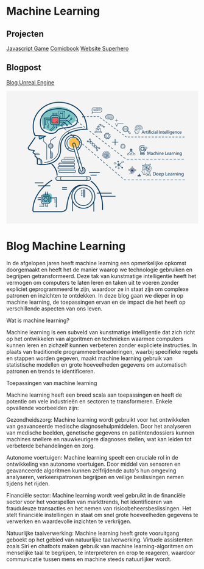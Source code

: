 # Machine Learning

## Projecten


[Javascript Game](javascriptgame.md)
[Comicbook](comicbook.md)
[Website Superhero](website.md)


## Blogpost 
[Blog Unreal Engine](blogunrealengine.md)

![Foto van mezelf](fotos/../../fotos/machinelearning.jpg)

# Blog Machine Learning
<p>
In de afgelopen jaren heeft machine learning een opmerkelijke opkomst doorgemaakt en heeft het de manier waarop we technologie gebruiken en begrijpen getransformeerd. Deze tak van kunstmatige intelligentie heeft het vermogen om computers te laten leren en taken uit te voeren zonder expliciet geprogrammeerd te zijn, waardoor ze in staat zijn om complexe patronen en inzichten te ontdekken. In deze blog gaan we dieper in op machine learning, de toepassingen ervan en de impact die het heeft op verschillende aspecten van ons leven.</p>
<p>
Wat is machine learning?
<p>
Machine learning is een subveld van kunstmatige intelligentie dat zich richt op het ontwikkelen van algoritmen en technieken waarmee computers kunnen leren en zichzelf kunnen verbeteren zonder expliciete instructies. In plaats van traditionele programmeerbenaderingen, waarbij specifieke regels en stappen worden gegeven, maakt machine learning gebruik van statistische modellen en grote hoeveelheden gegevens om automatisch patronen en trends te identificeren.
</p>
<p>
Toepassingen van machine learning

Machine learning heeft een breed scala aan toepassingen en heeft de potentie om vele industrieën en sectoren te transformeren. Enkele opvallende voorbeelden zijn:

Gezondheidszorg: Machine learning wordt gebruikt voor het ontwikkelen van geavanceerde medische diagnosehulpmiddelen. Door het analyseren van medische beelden, genetische gegevens en patiëntendossiers kunnen machines snellere en nauwkeurigere diagnoses stellen, wat kan leiden tot verbeterde behandelingen en zorg.
</p>
<p>
Autonome voertuigen: Machine learning speelt een cruciale rol in de ontwikkeling van autonome voertuigen. Door middel van sensoren en geavanceerde algoritmen kunnen zelfrijdende auto's hun omgeving analyseren, verkeerspatronen begrijpen en veilige beslissingen nemen tijdens het rijden.
</p>
<p>
Financiële sector: Machine learning wordt veel gebruikt in de financiële sector voor het voorspellen van markttrends, het identificeren van frauduleuze transacties en het nemen van risicobeheersbeslissingen. Het stelt financiële instellingen in staat om snel grote hoeveelheden gegevens te verwerken en waardevolle inzichten te verkrijgen.
</p>
<p>

Natuurlijke taalverwerking: Machine learning heeft grote vooruitgang geboekt op het gebied van natuurlijke taalverwerking. Virtuele assistenten zoals Siri en chatbots maken gebruik van machine learning-algoritmen om menselijke taal te begrijpen, te interpreteren en erop te reageren, waardoor communicatie tussen mens en machine steeds natuurlijker wordt.
</p>
